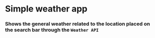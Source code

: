 # Simple weather app
### Shows the general weather related to the location placed on the search bar through the ```Weather API```